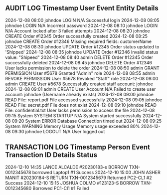 **AUDIT LOG**
Timestamp          User            Event               Entity                 Details
-----------------------------------------------------------------------------------------
2024-12-08 08:00   johndoe         LOGIN               N/A                   Successful login
2024-12-08 08:05   johndoe         LOGIN               N/A                   Incorrect password
2024-12-08 08:10   johndoe         LOGIN               N/A                   Account locked after 3 failed attempts
2024-12-08 08:20   johndoe         CREATE              Order #12345          Order successfully created
2024-12-08 08:25   johndoe         CREATE              Order #12346          Missing required fields: customerName
2024-12-08 08:30   johndoe         UPDATE              Order #12345          Order status updated to 'Shipped'
2024-12-08 08:35   johndoe         UPDATE              Order #12346          Invalid status value: "Shipeed"
2024-12-08 08:40   admin           DELETE              Order #12345          Order successfully deleted
2024-12-08 08:45   johndoe         DELETE              Order #12346          User lacks permission to delete the order
2024-12-08 08:50   admin           GRANT PERMISSION    User #5678            Granted "Admin" role
2024-12-08 08:55   admin           REVOKE PERMISSION   User #5678            Revoked "Staff" role
2024-12-08 09:00   admin           CREATE              User #5678            Successfully created staff account: johndoe
2024-12-08 09:01   admin           CREATE              User Account N/A      Failed to create user account: johndoe (Username already exists)
2024-12-08 09:00   johndoe         READ                File: report.pdf      File accessed successfully
2024-12-08 09:05   johndoe         READ                File: secret.pdf      File does not exist
2024-12-08 09:10   johndoe         READ                File: confidential.txt User lacks permission to access the file
2024-12-08 09:15   System          SYSTEM STARTUP      N/A                   System started successfully
2024-12-08 09:20   System          ERROR               Database              Connection timed out
2024-12-08 09:25   System          WARNING             Memory Usage          Memory usage exceeded 80%
2024-12-08 09:30   johndoe         LOGOUT              N/A                   User logged out

**TRANSACTION LOG**
Timestamp          Person                               Event              Transaction ID          Details                   Status
-------------------------------------------------------------------------------------------------------------------------------------------------------
2024-12-10 14:35   LANCE ALCALDE    #20230183-s         BORROW             TXN-0012345678          borrowed Laptop1 #1       Success
2024-12-10 15:00   JOHN ASHER MANIT #20230184-S         RETURN             TXN-0012345679          Returned PC2-CL1 #2       Success
2024-12-10 15:15   JOSHUA COLMO     #123123-S           BORROW             TXN-0012345680          Borrowed PC1-Cl1 #1       Failed